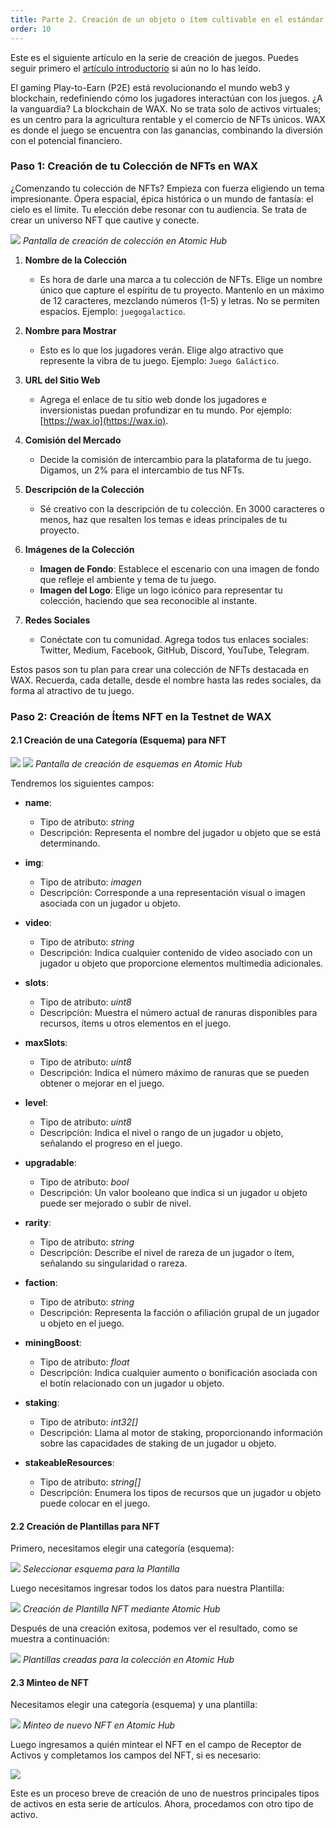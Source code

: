 ```yaml
---
title: Parte 2. Creación de un objeto o ítem cultivable en el estándar AtomicAssets.
order: 10
---
```


Este es el siguiente artículo en la serie de creación de juegos. Puedes seguir primero el [artículo introductorio](/build/tutorials/howto-create_farming_game/Part1) si aún no lo has leído.

El gaming Play-to-Earn (P2E) está revolucionando el mundo web3 y blockchain, redefiniendo cómo los jugadores interactúan con los juegos. ¿A la vanguardia? La blockchain de WAX. No se trata solo de activos virtuales; es un centro para la agricultura rentable y el comercio de NFTs únicos. WAX es donde el juego se encuentra con las ganancias, combinando la diversión con el potencial financiero.

### Paso 1: Creación de tu Colección de NFTs en WAX

¿Comenzando tu colección de NFTs? Empieza con fuerza eligiendo un tema impresionante. Ópera espacial, épica histórica o un mundo de fantasía: el cielo es el límite. Tu elección debe resonar con tu audiencia. Se trata de crear un universo NFT que cautive y conecte.

![](/public/assets/images/tutorials/howto-create_farming_game/part2/collection_creation-980x517.png)
*Pantalla de creación de colección en Atomic Hub*

1. **Nombre de la Colección**
   - Es hora de darle una marca a tu colección de NFTs. Elige un nombre único que capture el espíritu de tu proyecto. Mantenlo en un máximo de 12 caracteres, mezclando números (1-5) y letras. No se permiten espacios. Ejemplo: `juegogalactico`.

2. **Nombre para Mostrar**
   - Esto es lo que los jugadores verán. Elige algo atractivo que represente la vibra de tu juego. Ejemplo: `Juego Galáctico`.

3. **URL del Sitio Web**
   - Agrega el enlace de tu sitio web donde los jugadores e inversionistas puedan profundizar en tu mundo. Por ejemplo: [https://wax.io](https://wax.io).

4. **Comisión del Mercado**
   - Decide la comisión de intercambio para la plataforma de tu juego. Digamos, un 2% para el intercambio de tus NFTs.

5. **Descripción de la Colección**
   - Sé creativo con la descripción de tu colección. En 3000 caracteres o menos, haz que resalten los temas e ideas principales de tu proyecto.

6. **Imágenes de la Colección**
   - **Imagen de Fondo**: Establece el escenario con una imagen de fondo que refleje el ambiente y tema de tu juego.
   - **Imagen del Logo**: Elige un logo icónico para representar tu colección, haciendo que sea reconocible al instante.

7. **Redes Sociales**
   - Conéctate con tu comunidad. Agrega todos tus enlaces sociales: Twitter, Medium, Facebook, GitHub, Discord, YouTube, Telegram.

Estos pasos son tu plan para crear una colección de NFTs destacada en WAX. Recuerda, cada detalle, desde el nombre hasta las redes sociales, da forma al atractivo de tu juego.

### Paso 2: Creación de Ítems NFT en la Testnet de WAX

#### 2.1 Creación de una Categoría (Esquema) para NFT

![](/public/assets/images/tutorials/howto-create_farming_game/part2/creatrschema1-980x500.png)
![](/public/assets/images/tutorials/howto-create_farming_game/part2/createschema2-980x504.png)
*Pantalla de creación de esquemas en Atomic Hub*

Tendremos los siguientes campos:

- **name**:
  - Tipo de atributo: *string*
  - Descripción: Representa el nombre del jugador u objeto que se está determinando.

- **img**:
  - Tipo de atributo: *imagen*
  - Descripción: Corresponde a una representación visual o imagen asociada con un jugador u objeto.

- **video**:
  - Tipo de atributo: *string*
  - Descripción: Indica cualquier contenido de video asociado con un jugador u objeto que proporcione elementos multimedia adicionales.

- **slots**:
  - Tipo de atributo: *uint8*
  - Descripción: Muestra el número actual de ranuras disponibles para recursos, ítems u otros elementos en el juego.

- **maxSlots**:
  - Tipo de atributo: *uint8*
  - Descripción: Indica el número máximo de ranuras que se pueden obtener o mejorar en el juego.

- **level**:
  - Tipo de atributo: *uint8*
  - Descripción: Indica el nivel o rango de un jugador u objeto, señalando el progreso en el juego.

- **upgradable**:
  - Tipo de atributo: *bool*
  - Descripción: Un valor booleano que indica si un jugador u objeto puede ser mejorado o subir de nivel.

- **rarity**:
  - Tipo de atributo: *string*
  - Descripción: Describe el nivel de rareza de un jugador o ítem, señalando su singularidad o rareza.

- **faction**:
  - Tipo de atributo: *string*
  - Descripción: Representa la facción o afiliación grupal de un jugador u objeto en el juego.

- **miningBoost**:
  - Tipo de atributo: *float*
  - Descripción: Indica cualquier aumento o bonificación asociada con el botín relacionado con un jugador u objeto.

- **staking**:
  - Tipo de atributo: *int32[]*
  - Descripción: Llama al motor de staking, proporcionando información sobre las capacidades de staking de un jugador u objeto.

- **stakeableResources**:
  - Tipo de atributo: *string[]*
  - Descripción: Enumera los tipos de recursos que un jugador u objeto puede colocar en el juego.

#### 2.2 Creación de Plantillas para NFT

Primero, necesitamos elegir una categoría (esquema):

![](/public/assets/images/tutorials/howto-create_farming_game/part2/selectschema-980x222.png)
*Seleccionar esquema para la Plantilla*

Luego necesitamos ingresar todos los datos para nuestra Plantilla:

![](/public/assets/images/tutorials/howto-create_farming_game/part2/CreateTemplate1-980x494.png)
*Creación de Plantilla NFT mediante Atomic Hub*

Después de una creación exitosa, podemos ver el resultado, como se muestra a continuación:

![](/public/assets/images/tutorials/howto-create_farming_game/part2/templateCreated-1024x258.png)
*Plantillas creadas para la colección en Atomic Hub*

#### 2.3 Minteo de NFT

Necesitamos elegir una categoría (esquema) y una plantilla:

![](/public/assets/images/tutorials/howto-create_farming_game/part2/createtemplate-result-980x476.png)
*Minteo de nuevo NFT en Atomic Hub*

Luego ingresamos a quién mintear el NFT en el campo de Receptor de Activos y completamos los campos del NFT, si es necesario:

![](/public/assets/images/tutorials/howto-create_farming_game/part2/createtemplate3-1-980x481.png)

Este es un proceso breve de creación de uno de nuestros principales tipos de activos en esta serie de artículos. Ahora, procedamos con otro tipo de activo.

